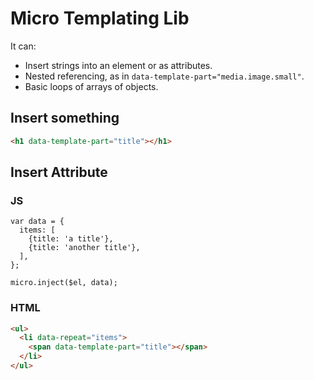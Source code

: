 # Micro Templating Lib

It can:
- Insert strings into an element or as attributes.
- Nested referencing, as in `data-template-part="media.image.small"`.
- Basic loops of arrays of objects.

## Insert something
``` HTML
<h1 data-template-part="title"></h1>
```

## Insert Attribute
### JS
```JS
var data = {
  items: [
    {title: 'a title'},
    {title: 'another title'},
  ],
};

micro.inject($el, data);
```

### HTML
``` HTML
<ul>
  <li data-repeat="items">
    <span data-template-part="title"></span>
  </li>
</ul>
```
